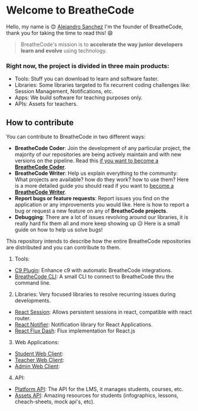 # Welcome to BreatheCode

Hello, my name is :blush: [Alejandro Sanchez](https://alesanchezr.com) I'm the founder of BreatheCode, thank you for taking the time to read this!  :smile:

> BreatheCode's mission is to **accelerate the way junior developers learn and evolve** using technology.

### Right now, the project is divided in three main products:
- Tools: Stuff you can download to learn and software faster.
- Libraries: Some libraries targeted to fix recurrent coding challenges like: Session Management, Notifications, etc.
- Apps: We build software for teaching purposes only.
- APIs: Assets for teachers.

## How to contribute
You can contribute to BreatheCode in two different ways:
- **BreatheCode Coder**: Join the development of any particular project, the majority of our repositories are being actively maintain and with new versions on the pipeline. Read this [if you want to become a **BreatheCode Coder**](#).
- **BreatheCode Writer**: Help us explain everything to the community: What projects are available? how do they work? how to use them? Here is a more detailed guide you should read if you want to [become a **BreatheCode Writer**](#).
- **Report bugs or feature requests**: Report issues you find on the application or any improvements you would like. Here is how to report a bug or request a new feature on any of **BreatheCode projects**.
- **Debugging**: There are a lot of issues revolving around our libraries, it is really hard fix them all and more keep showing up :disappointed_relieved: Here is a small guide on how to help us solve bugs!

This repository intends to describe how the entire BreatheCode repositories are distributed and you can contribute to them.

1. Tools:
  - [C9 Plugin](https://github.com/breatheco-de/c9-plugin): Enhance c9 with automatic BreatheCode integrations.
  - [BreatheCode CLI](https://github.com/breatheco-de/breathecode-cli): A small CLI to connect to BreatheCode thru the command line.
2. Libraries: Very focused libraries to resolve recurring issues during developments.
  - [React Session](https://github.com/breatheco-de/react-session): Allows persistent sessions in react, compatible with react router.
  - [React Notifier](https://github.com/breatheco-de/react-notifier): Notification library for React Applications.
  - [React Flux Dash](https://github.com/4GeeksAcademy/react-flux-dash): Flux implementation for React.js
3. Web Applications:
  - [Student Web Client](https://github.com/breatheco-de/desktop-client):
  - [Teacher Web Client](https://github.com/breatheco-de/teacher-client):
  - [Admin Web Client](https://github.com/breatheco-de/admin-client):
4. API:
  - [Platform API](https://api.breatheco.de): The API for the LMS, it manages students, courses, etc.
  - [Assets API](https://assets.breatheco.de): Amazing resources for students (infographics, lessons, cheach-sheets, mock api's, etc).
<!--stackedit_data:
eyJoaXN0b3J5IjpbLTk3ODEzNzAwMCwxNjc2ODQyNTk4LDEyNz
M3NDI2OTAsLTE3ODAzMzg1NDgsLTE5ODc5NDU4MzAsLTEzOTMz
NDI2MjUsLTEzMTE4NzgwMzcsNTA2NDIxODU3LC0xMDkyMjkwND
Y4LDIwMTQ1MjY1MDksMTUwMTcyNzAwNywxOTc1MDI1NzM1XX0=

-->